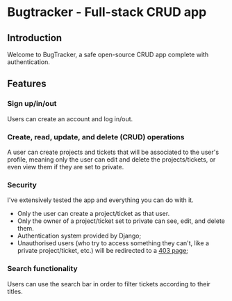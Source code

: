 # Bugtracker - Full-stack CRUD app

## Introduction

Welcome to BugTracker, a safe open-source CRUD app complete with authentication.


## Features

### Sign up/in/out

Users can create an account and log in/out.


### Create, read, update, and delete (CRUD) operations

A user can create projects and tickets that will be associated to the user's profile, meaning only the user can edit and delete the projects/tickets, or even view them if they are set to private.


### Security

I've extensively tested the app and everything you can do with it.

- Only the user can create a project/ticket as that user.
- Only the owner of a project/ticket set to private can see, edit, and delete them.
- Authentication system provided by Django;
- Unauthorised users (who try to access something they can't, like a private project/ticket, etc.) will be redirected to a [403 page](https://en.wikipedia.org/wiki/HTTP_403);


### Search functionality

Users can use the search bar in order to filter tickets according to their titles.

